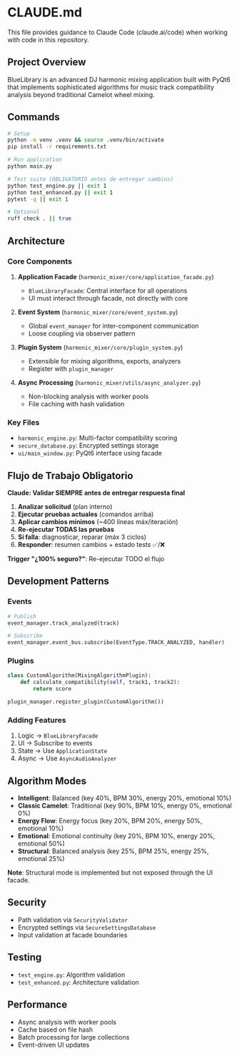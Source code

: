 # CLAUDE.md

This file provides guidance to Claude Code (claude.ai/code) when working with code in this repository.

## Project Overview

BlueLibrary is an advanced DJ harmonic mixing application built with PyQt6 that implements sophisticated algorithms for music track compatibility analysis beyond traditional Camelot wheel mixing.

## Commands

```bash
# Setup
python -m venv .venv && source .venv/bin/activate
pip install -r requirements.txt

# Run application
python main.py

# Test suite (OBLIGATORIO antes de entregar cambios)
python test_engine.py || exit 1
python test_enhanced.py || exit 1
pytest -q || exit 1

# Optional
ruff check . || true
```

## Architecture

### Core Components

1. **Application Facade** (`harmonic_mixer/core/application_facade.py`)
   - `BlueLibraryFacade`: Central interface for all operations
   - UI must interact through facade, not directly with core

2. **Event System** (`harmonic_mixer/core/event_system.py`)
   - Global `event_manager` for inter-component communication
   - Loose coupling via observer pattern

3. **Plugin System** (`harmonic_mixer/core/plugin_system.py`)
   - Extensible for mixing algorithms, exports, analyzers
   - Register with `plugin_manager`

4. **Async Processing** (`harmonic_mixer/utils/async_analyzer.py`)
   - Non-blocking analysis with worker pools
   - File caching with hash validation

### Key Files
- `harmonic_engine.py`: Multi-factor compatibility scoring
- `secure_database.py`: Encrypted settings storage
- `ui/main_window.py`: PyQt6 interface using facade

## Flujo de Trabajo Obligatorio

**Claude: Validar SIEMPRE antes de entregar respuesta final**

1. **Analizar solicitud** (plan interno)
2. **Ejecutar pruebas actuales** (comandos arriba)
3. **Aplicar cambios mínimos** (~400 líneas máx/iteración)
4. **Re-ejecutar TODAS las pruebas**
5. **Si falla**: diagnosticar, reparar (máx 3 ciclos)
6. **Responder**: resumen cambios + estado tests ✅/❌

**Trigger "¿100% seguro?"**: Re-ejecutar TODO el flujo

## Development Patterns

### Events
```python
# Publish
event_manager.track_analyzed(track)

# Subscribe
event_manager.event_bus.subscribe(EventType.TRACK_ANALYZED, handler)
```

### Plugins
```python
class CustomAlgorithm(MixingAlgorithmPlugin):
    def calculate_compatibility(self, track1, track2):
        return score

plugin_manager.register_plugin(CustomAlgorithm())
```

### Adding Features
1. Logic → `BlueLibraryFacade`
2. UI → Subscribe to events
3. State → Use `ApplicationState`
4. Async → Use `AsyncAudioAnalyzer`

## Algorithm Modes

- **Intelligent**: Balanced (key 40%, BPM 30%, energy 20%, emotional 10%)
- **Classic Camelot**: Traditional (key 90%, BPM 10%, energy 0%, emotional 0%)
- **Energy Flow**: Energy focus (key 20%, BPM 20%, energy 50%, emotional 10%)
- **Emotional**: Emotional continuity (key 20%, BPM 10%, energy 20%, emotional 50%)
- **Structural**: Balanced analysis (key 25%, BPM 25%, energy 25%, emotional 25%)

**Note**: Structural mode is implemented but not exposed through the UI facade.

## Security
- Path validation via `SecurityValidator`
- Encrypted settings via `SecureSettingsDatabase`
- Input validation at facade boundaries

## Testing
- `test_engine.py`: Algorithm validation
- `test_enhanced.py`: Architecture validation

## Performance
- Async analysis with worker pools
- Cache based on file hash
- Batch processing for large collections
- Event-driven UI updates